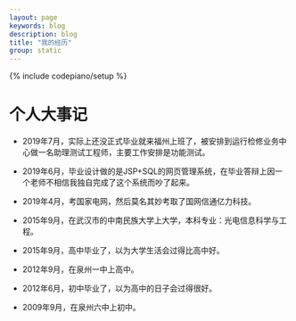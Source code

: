 ```yaml
---
layout: page
keywords: blog
description: blog
title: "我的经历"
group: static
---
```

{% include codepiano/setup %}

个人大事记
===

* 2019年7月，实际上还没正式毕业就来福州上班了，被安排到运行检修业务中心做一名助理测试工程师，主要工作安排是功能测试。

* 2019年6月，毕业设计做的是JSP+SQL的网页管理系统，在毕业答辩上因一个老师不相信我独自完成了这个系统而吵了起来。

* 2019年4月，考国家电网，然后莫名其妙考取了国网信通亿力科技。

* 2015年9月，在武汉市的中南民族大学上大学，本科专业：光电信息科学与工程。

* 2015年9月，高中毕业了，以为大学生活会过得比高中好。

* 2012年9月，在泉州一中上高中。

* 2012年6月，初中毕业了，以为高中的日子会过得很好。

* 2009年9月，在泉州六中上初中。

<br />
